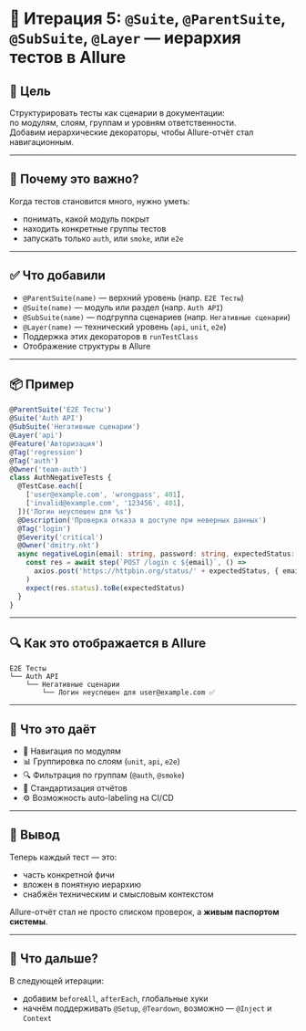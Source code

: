 # 🧱 Итерация 5: `@Suite`, `@ParentSuite`, `@SubSuite`, `@Layer` — иерархия тестов в Allure

## 🎯 Цель

Структурировать тесты как сценарии в документации:  
по модулям, слоям, группам и уровням ответственности.  
Добавим иерархические декораторы, чтобы Allure-отчёт стал навигационным.

---

## 🤔 Почему это важно?

Когда тестов становится много, нужно уметь:

- понимать, какой модуль покрыт
- находить конкретные группы тестов
- запускать только `auth`, или `smoke`, или `e2e`

---

## ✅ Что добавили

- `@ParentSuite(name)` — верхний уровень (напр. `E2E Тесты`)
- `@Suite(name)` — модуль или раздел (напр. `Auth API`)
- `@SubSuite(name)` — подгруппа сценариев (напр. `Негативные сценарии`)
- `@Layer(name)` — технический уровень (`api`, `unit`, `e2e`)
- Поддержка этих декораторов в `runTestClass`
- Отображение структуры в Allure

---

## 📦 Пример

```ts
@ParentSuite('E2E Тесты')
@Suite('Auth API')
@SubSuite('Негативные сценарии')
@Layer('api')
@Feature('Авторизация')
@Tag('regression')
@Tag('auth')
@Owner('team-auth')
class AuthNegativeTests {
  @TestCase.each([
    ['user@example.com', 'wrongpass', 401],
    ['invalid@example.com', '123456', 401],
  ])('Логин неуспешен для %s')
  @Description('Проверка отказа в доступе при неверных данных')
  @Tag('login')
  @Severity('critical')
  @Owner('dmitry.nkt')
  async negativeLogin(email: string, password: string, expectedStatus: number) {
    const res = await step(`POST /login с ${email}`, () =>
      axios.post('https://httpbin.org/status/' + expectedStatus, { email, password }).catch(e => e.response)
    )
    expect(res.status).toBe(expectedStatus)
  }
}
```

---

## 🔍 Как это отображается в Allure

```
E2E Тесты
└── Auth API
    └── Негативные сценарии
        └── Логин неуспешен для user@example.com ✅
```

---

## 🧠 Что это даёт

- 🧭 Навигация по модулям
- 📊 Группировка по слоям (`unit`, `api`, `e2e`)
- 🔍 Фильтрация по группам (`@auth`, `@smoke`)
- 💼 Стандартизация отчётов
- ⚙️ Возможность auto-labeling на CI/CD

---

## 🎯 Вывод

Теперь каждый тест — это:

- часть конкретной фичи
- вложен в понятную иерархию
- снабжён техническим и смысловым контекстом

Allure-отчёт стал не просто списком проверок, а **живым паспортом системы**.

---

## 🚀 Что дальше?

В следующей итерации:

- добавим `beforeAll`, `afterEach`, глобальные хуки
- начнём поддерживать `@Setup`, `@Teardown`, возможно — `@Inject` и `Context`
